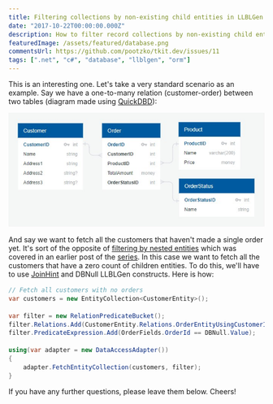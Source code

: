 ```yaml
---
title: Filtering collections by non-existing child entities in LLBLGen Pro ORM
date: "2017-10-22T00:00:00.000Z"
description: How to filter record collections by non-existing child entities with LLBLGen Pro ORM?
featuredImage: /assets/featured/database.png
commentsUrl: https://github.com/pootzko/tkit.dev/issues/11
tags: [".net", "c#", "database", "llblgen", "orm"]
---
```


This is an interesting one. Let's take a very standard scenario as an example. Say we have a one-to-many relation (customer-order) between two tables (diagram made using [QuickDBD](https://www.quickdatabasediagrams.com/)):

![SQL Schema](sql-schema.jpg)

And say we want to fetch all the customers that haven't made a single order yet. It's sort of the opposite of [filtering by nested entities](/2017/10/22/filtering-entity-collections-with-llblgen-pro-orm/) which was covered in an earlier post of the [series](/2017/10/23/llblgen-pro-basics/). In this case we want to fetch all the customers that have a zero count of children entities. To do this, we'll have to use [JoinHint](https://www.llblgen.com/Documentation/5.3/ReferenceManuals/Designer/html/3988E5B6.htm) and DBNull LLBLGen constructs. Here is how:

```cs
// Fetch all customers with no orders
var customers = new EntityCollection<CustomerEntity>();

var filter = new RelationPredicateBucket();
filter.Relations.Add(CustomerEntity.Relations.OrderEntityUsingCustomerId, JoinHint.Left);
filter.PredicateExpression.Add(OrderFields.OrderId == DBNull.Value);

using(var adapter = new DataAccessAdapter())
{
    adapter.FetchEntityCollection(customers, filter);
}
```

If you have any further questions, please leave them below. Cheers!